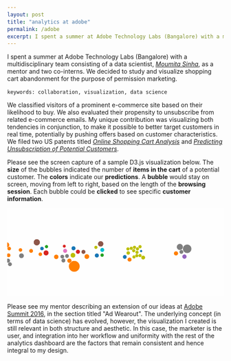 ```yaml
---
layout: post
title: "analytics at adobe"
permalink: /adobe
excerpt: I spent a summer at Adobe Technology Labs (Bangalore) with a multidisciplinary team consisting of a data scientist, Moumita Sinha, as a mentor and two co-interns. We decided to study and visualize shopping cart abandonment for the purpose of permission marketing. <!----> We classified visitors of a prominent e-commerce site based
---
```


<!-- consolidate into an abstract -->
<!-- note: sync with excerpt -->
I spent a summer at Adobe Technology Labs (Bangalore) with a multidisciplinary team consisting of a data scientist, *[Moumita Sinha](http://research.adobe.com/person/moumita-sinha)*, as a mentor and two co-interns. We decided to study and visualize shopping cart abandonment for the purpose of permission marketing.

	keywords: collaboration, visualization, data science

<!-- note: sync with excerpt -->
We classified visitors of a prominent e-commerce site based on their likelihood to buy. We also evaluated their propensity to unsubscribe from related e-commerce emails. My unique contribution was visualizing both tendencies in conjunction, to make it possible to better target customers in real time, potentially by pushing offers based on customer characteristics. We filed two US patents titled *[Online Shopping Cart Analysis](https://www.google.com/patents/US20160239867)* and *[Predicting Unsubscription of Potential Customers](https://www.google.com/patents/US20160225025)*.

Please see the screen capture of a sample D3.js visualization below.
The **size** of the bubbles indicated the number of **items in the cart** of a potential customer. The **colors** indicate our **predictions**.
A **bubble** would stay on screen, moving from left to right, based on the length of the **browsing session**. Each bubble could be **clicked** to see specific **customer information**.

![screen capture of D3 visualization](/assets/adobe/bubbles-short.gif)

Please see my mentor describing an extension of our ideas at [Adobe Summit 2016](http://blogs.adobe.com/conversations/2016/03/summit-sneaks-you-have-to-see.html), in the section titled "Ad Wearout". The underlying concept (in terms of data science) has evolved, however, the visualization I created is still relevant in both structure and aesthetic. In this case, the marketer is the user, and integration into her workflow and uniformity with the rest of the analytics dashboard are the factors that remain consistent and hence integral to my design.
